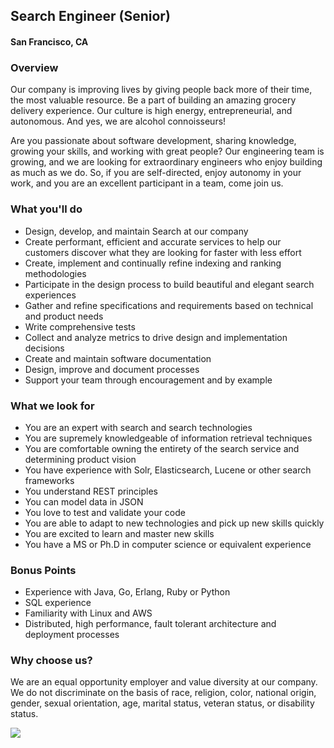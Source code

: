 ## Search Engineer (Senior)
#### San Francisco, CA

### Overview
Our company is improving lives by giving people back more of their time, the most valuable resource. Be a part of building an amazing grocery delivery experience. Our culture is high energy, entrepreneurial, and autonomous. And yes, we are alcohol connoisseurs!

Are you passionate about software development, sharing knowledge, growing your skills, and working with great people? Our engineering team is growing, and we are looking for extraordinary engineers who enjoy building as much as we do. So, if you are self-directed, enjoy autonomy in your work, and you are an excellent participant in a team, come join us.

### What you'll do
+ Design, develop, and maintain Search at our company
+ Create performant, efficient and accurate services to help our customers discover what they are looking for faster with less effort
+ Create, implement and continually refine indexing and ranking methodologies
+ Participate in the design process to build beautiful and elegant search experiences
+ Gather and refine specifications and requirements based on technical and product needs
+ Write comprehensive tests
+ Collect and analyze metrics to drive design and implementation decisions
+ Create and maintain software documentation
+ Design, improve and document processes
+ Support your team through encouragement and by example

### What we look for
+ You are an expert with search and search technologies
+ You are supremely knowledgeable of information retrieval techniques
+ You are comfortable owning the entirety of the search service and determining product vision
+ You have experience with Solr, Elasticsearch, Lucene or other search frameworks
+ You understand REST principles
+ You can model data in JSON
+ You love to test and validate your code
+ You are able to adapt to new technologies and pick up new skills quickly
+ You are excited to learn and master new skills
+ You have a MS or Ph.D in computer science or equivalent experience

### Bonus Points
+ Experience with Java, Go, Erlang, Ruby or Python
+ SQL experience
+ Familiarity with Linux and AWS
+ Distributed, high performance, fault tolerant architecture and deployment processes

### Why choose us?
We are an equal opportunity employer and value diversity at our company. We do not discriminate on the basis of race, religion, color, national origin, gender, sexual orientation, age, marital status, veteran status, or disability status.


[<img src='https://dabuttonfactory.com/button.png?t=Apply&f=Calibri-Bold&ts=24&tc=fff&tshs=1&tshc=000&hp=20&vp=8&c=5&bgt=gradient&bgc=3d85c6&ebgc=073763'>](https://letsrockit.co/users/auth/github?job_id=u2hpchq-search-engineer-senior)
